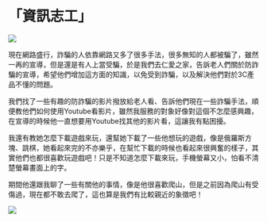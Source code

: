 # 「資訊志工」
![](https://imgur.com/cVBpcvD.jpg)

現在網路盛行，詐騙的人依靠網路又多了很多手法，很多無知的人都被騙了，雖然一再的宣導，但是還是有人上當受騙，於是我們去仁愛之家，告訴老人們關於防詐騙的宣導，希望他們增加這方面的知識，以免受到詐騙，以及解決他們對於3C產品不懂的問題。

我們找了一些有趣的防詐騙的影片撥放給老人看、告訴他們現在一些詐騙手法，順便教他們如何使用Youtube看影片，雖然我服務的對象好像對這個不怎麼感興趣，在宣導的時候他一直想要用Youtube找其他的影片看，這讓我有點困擾。

我還有教她怎麼下載遊戲來玩，還幫她下載了一些他想玩的遊戲，像是俄羅斯方塊、跳棋，她看起來完的不亦樂乎，在幫忙下載的時候也看起來很興奮的樣子，其實他們也都很喜歡玩遊戲吧！只是不知道怎麼下載來玩，手機螢幕又小，怕看不清楚螢幕畫面上的字。

期間他還跟我聊了一些有關他的事情，像是他很喜歡爬山，但是之前因為爬山有受傷過，現在都不敢去爬了，這也算是我們有比較親近的象徵吧！

![](https://imgur.com/rBOWjiJ.jpg)
